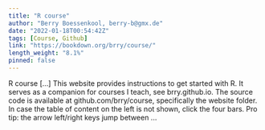 ```yaml
---
title: "R course"
author: "Berry Boessenkool, berry-b@gmx.de"
date: "2022-01-18T00:54:42Z"
tags: [Course, Github]
link: "https://bookdown.org/brry/course/"
length_weight: "8.1%"
pinned: false
---
```


R course [...] This website provides instructions to get started with R. It serves as a companion for courses I teach, see brry.github.io. The source code is available at github.com/brry/course, specifically the website folder. In case the table of content on the left is not shown, click the four bars. Pro tip: the arrow left/right keys jump between ...
